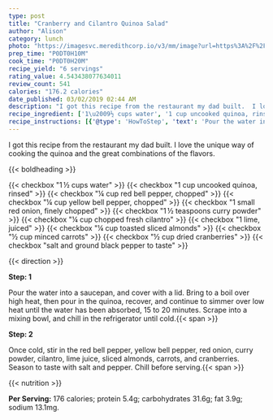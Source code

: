 ```yaml
---
type: post
title: "Cranberry and Cilantro Quinoa Salad"
author: "Alison"
category: lunch
photo: "https://imagesvc.meredithcorp.io/v3/mm/image?url=https%3A%2F%2Fimages.media-allrecipes.com%2Fuserphotos%2F1081167.jpg"
prep_time: "P0DT0H10M"
cook_time: "P0DT0H20M"
recipe_yield: "6 servings"
rating_value: 4.543438077634011
review_count: 541
calories: "176.2 calories"
date_published: 03/02/2019 02:44 AM
description: "I got this recipe from the restaurant my dad built.  I love the unique way of cooking the quinoa and the great combinations of the flavors."
recipe_ingredient: ['1\u2009½ cups water', '1 cup uncooked quinoa, rinsed', '¼ cup red bell pepper, chopped', '¼ cup yellow bell pepper, chopped', '1 small red onion, finely chopped', '1\u2009½ teaspoons curry powder', '¼ cup chopped fresh cilantro', '1 lime, juiced', '¼ cup toasted sliced almonds', '½ cup minced carrots', '½ cup dried cranberries', 'salt and ground black pepper to taste']
recipe_instructions: [{'@type': 'HowToStep', 'text': 'Pour the water into a saucepan, and cover with a lid. Bring to a boil over high heat, then pour in the quinoa, recover, and continue to simmer over low heat until the water has been absorbed, 15 to 20 minutes. Scrape into a mixing bowl, and chill in the refrigerator until cold.\n'}, {'@type': 'HowToStep', 'text': 'Once cold, stir in the red bell pepper, yellow bell pepper, red onion, curry powder, cilantro, lime juice, sliced almonds, carrots, and cranberries. Season to taste with salt and pepper. Chill before serving.\n'}]
---
```


I got this recipe from the restaurant my dad built.  I love the unique way of cooking the quinoa and the great combinations of the flavors. 

{{< boldheading >}}

{{< checkbox "1 ½ cups water" >}}
{{< checkbox "1 cup uncooked quinoa, rinsed" >}}
{{< checkbox "¼ cup red bell pepper, chopped" >}}
{{< checkbox "¼ cup yellow bell pepper, chopped" >}}
{{< checkbox "1 small red onion, finely chopped" >}}
{{< checkbox "1 ½ teaspoons curry powder" >}}
{{< checkbox "¼ cup chopped fresh cilantro" >}}
{{< checkbox "1  lime, juiced" >}}
{{< checkbox "¼ cup toasted sliced almonds" >}}
{{< checkbox "½ cup minced carrots" >}}
{{< checkbox "½ cup dried cranberries" >}}
{{< checkbox "salt and ground black pepper to taste" >}}


{{< direction >}}

**Step: 1**

Pour the water into a saucepan, and cover with a lid. Bring to a boil over high heat, then pour in the quinoa, recover, and continue to simmer over low heat until the water has been absorbed, 15 to 20 minutes. Scrape into a mixing bowl, and chill in the refrigerator until cold.{{< span >}}

**Step: 2**

Once cold, stir in the red bell pepper, yellow bell pepper, red onion, curry powder, cilantro, lime juice, sliced almonds, carrots, and cranberries. Season to taste with salt and pepper. Chill before serving.{{< span >}}

{{< nutrition >}}

**Per Serving:** 176 calories; protein 5.4g; carbohydrates 31.6g; fat 3.9g; sodium 13.1mg.